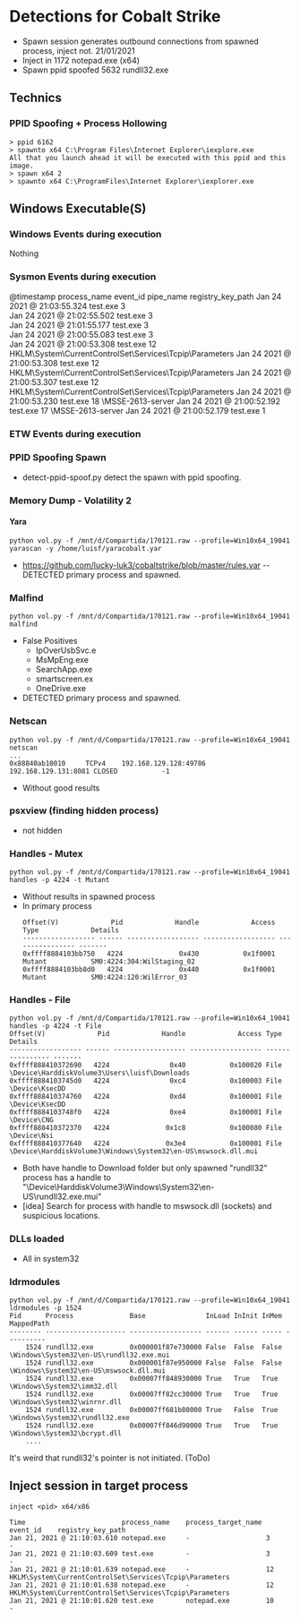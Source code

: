 # Detections for Cobalt Strike
* Spawn session generates outbound connections from spawned process, inject not.
21/01/2021
* Inject in 1172 notepad.exe (x64)
* Spawn ppid spoofed 5632 rundll32.exe

## Technics
### PPID Spoofing + Process Hollowing
```
> ppid 6162
> spawnto x64 C:\Program Files\Internet Explorer\iexplore.exe
All that you launch ahead it will be executed with this ppid and this image.
> spawn x64 2
> spawnto x64 C:\ProgramFiles\Internet Explorer\iexplorer.exe
```

## Windows Executable(S)
### Windows Events during execution
Nothing
### Sysmon Events during execution
@timestamp	                    process_name	event_id	pipe_name	registry_key_path
Jan 24	 2021 @ 21:03:55.324	test.exe		3		
Jan 24	 2021 @ 21:02:55.502	test.exe		3		
Jan 24	 2021 @ 21:01:55.177	test.exe		3		
Jan 24	 2021 @ 21:00:55.083	test.exe		3		
Jan 24	 2021 @ 21:00:53.308	test.exe		12		                HKLM\System\CurrentControlSet\Services\Tcpip\Parameters	
Jan 24	 2021 @ 21:00:53.308	test.exe		12		                HKLM\System\CurrentControlSet\Services\Tcpip\Parameters	
Jan 24	 2021 @ 21:00:53.307	test.exe		12		                HKLM\System\CurrentControlSet\Services\Tcpip\Parameters	
Jan 24	 2021 @ 21:00:53.230	test.exe		18	        \MSSE-2613-server
Jan 24	 2021 @ 21:00:52.192	test.exe		17	        \MSSE-2613-server
Jan 24	 2021 @ 21:00:52.179	test.exe		1		
### ETW Events during execution

### PPID Spoofing Spawn
* detect-ppid-spoof.py detect the spawn with ppid spoofing.

### Memory Dump - Volatility 2
#### Yara
````
python vol.py -f /mnt/d/Compartida/170121.raw --profile=Win10x64_19041 yarascan -y /home/luisf/yaracobalt.yar
````
* https://github.com/lucky-luk3/cobaltstrike/blob/master/rules.yar -- DETECTED primary process and spawned.
### Malfind
````
python vol.py -f /mnt/d/Compartida/170121.raw --profile=Win10x64_19041 malfind
````
* False Positives
    * IpOverUsbSvc.e
    * MsMpEng.exe
    * SearchApp.exe
    * smartscreen.ex
    * OneDrive.exe
* DETECTED primary process and spawned.

### Netscan
````
python vol.py -f /mnt/d/Compartida/170121.raw --profile=Win10x64_19041 netscan
...
0x88840ab10010     TCPv4    192.168.129.128:49786          192.168.129.131:8081 CLOSED           -1
````
* Without good results

### psxview (finding hidden process)
* not hidden

### Handles - Mutex 
```
python vol.py -f /mnt/d/Compartida/170121.raw --profile=Win10x64_19041 handles -p 4224 -t Mutant
```
* Without results in spawned process
* In primary process
    ````
  Offset(V)             Pid             Handle             Access Type             Details
  ------------------ ------ ------------------ ------------------ ---------------- -------
  0xffff8884103bb750   4224              0x430           0x1f0001 Mutant           SM0:4224:304:WilStaging_02
  0xffff8884103bb8d0   4224              0x440           0x1f0001 Mutant           SM0:4224:120:WilError_03
    ````
### Handles - File
```
python vol.py -f /mnt/d/Compartida/170121.raw --profile=Win10x64_19041 handles -p 4224 -t File
Offset(V)             Pid             Handle             Access Type             Details
------------------ ------ ------------------ ------------------ ---------------- -------
0xffff888410372690   4224               0x40           0x100020 File             \Device\HarddiskVolume3\Users\luisf\Downloads
0xffff8884103745d0   4224               0xc4           0x100003 File             \Device\KsecDD
0xffff888410374760   4224               0xd4           0x100001 File             \Device\KsecDD
0xffff8884103748f0   4224               0xe4           0x100001 File             \Device\CNG
0xffff888410372370   4224              0x1c8           0x100080 File             \Device\Nsi
0xffff888410377640   4224              0x3e4           0x100001 File             \Device\HarddiskVolume3\Windows\System32\en-US\mswsock.dll.mui
```
* Both have handle to Download folder but only spawned "rundll32" process has a handle to "\Device\HarddiskVolume3\Windows\System32\en-US\rundll32.exe.mui"
* [idea] Search for process with handle to mswsock.dll (sockets) and suspicious locations.

### DLLs loaded
* All in system32

### ldrmodules
```
python vol.py -f /mnt/d/Compartida/170121.raw --profile=Win10x64_19041 ldrmodules -p 1524
Pid      Process              Base               InLoad InInit InMem MappedPath
-------- -------------------- ------------------ ------ ------ ----- ----------
    1524 rundll32.exe         0x000001f87e730000 False  False  False \Windows\System32\en-US\rundll32.exe.mui
    1524 rundll32.exe         0x000001f87e950000 False  False  False \Windows\System32\en-US\mswsock.dll.mui
    1524 rundll32.exe         0x00007ff848930000 True   True   True  \Windows\System32\imm32.dll
    1524 rundll32.exe         0x00007ff82cc30000 True   True   True  \Windows\System32\winrnr.dll
    1524 rundll32.exe         0x00007ff681b80000 True   False  True  \Windows\System32\rundll32.exe
    1524 rundll32.exe         0x00007ff846d90000 True   True   True  \Windows\System32\bcrypt.dll
    ....
```
It's weird that rundll32's pointer is not initiated. (ToDo)

## Inject session in target process
`inject <pid> x64/x86`  
```
Time                        process_name    process_target_name event_id    registry_key_path
Jan 21, 2021 @ 21:10:03.610 notepad.exe     -                   3           - 
Jan 21, 2021 @ 21:10:03.609 test.exe        -                   3           - 
Jan 21, 2021 @ 21:10:01.639 notepad.exe     -                   12          HKLM\System\CurrentControlSet\Services\Tcpip\Parameters
Jan 21, 2021 @ 21:10:01.638 notepad.exe     -                   12          HKLM\System\CurrentControlSet\Services\Tcpip\Parameters
Jan 21, 2021 @ 21:10:01.620 test.exe        notepad.exe         10          -  
```

